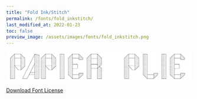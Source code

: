 ```yaml
---
title: "Fold Ink/Stitch"
permalink: /fonts/fold_inkstitch/
last_modified_at: 2022-01-23
toc: false
preview_image: /assets/images/fonts/fold_inkstitch.png
---
```

![FoldInkstitch](/assets/images/fonts/fold_inkstitch.png)

[Download Font License](https://github.com/inkstitch/inkstitch/tree/main/fonts/fold_inkstitch/license)
